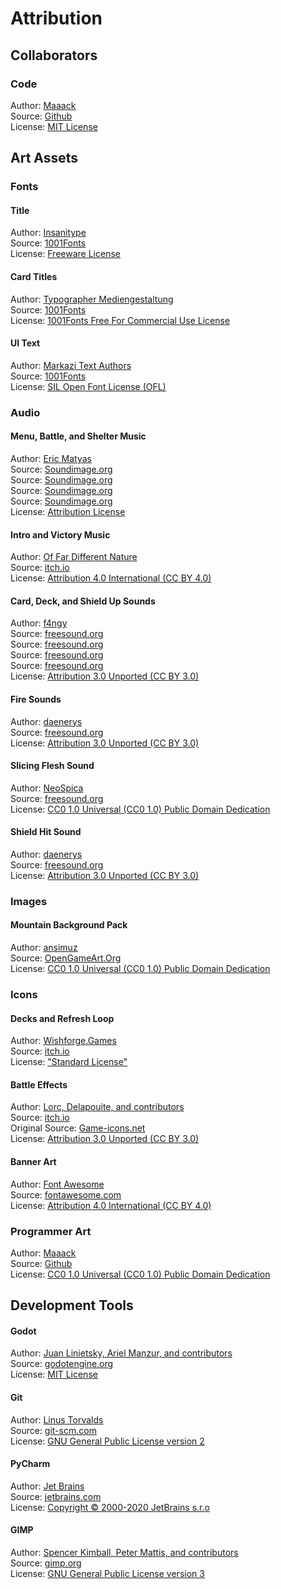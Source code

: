 # Attribution
## Collaborators
### Code
Author: [Maaack](https://github.com/Maaack)  
Source: [Github](https://github.com/Maaack/Battle-Deck-Energy)  
License: [MIT License](./LICENSE.md)

## Art Assets
### Fonts
#### Title
Author: [Insanitype](https://www.1001fonts.com/users/insanitype/)  
Source: [1001Fonts](https://www.1001fonts.com/kool-beans-font.html)  
License: [Freeware License](./Assets/Sourced/Fonts/kool-beans/koolbeans.txt)

#### Card Titles
Author: [Typographer Mediengestaltung](https://www.1001fonts.com/users/steffmann/)  
Source: [1001Fonts](https://www.1001fonts.com/morris-roman-font.html)  
License: [1001Fonts Free For Commercial Use License](https://www.1001fonts.com/licenses/ffc.html)

#### UI Text
Author: [Markazi Text Authors](https://www.1001fonts.com/users/markazi-text-authors/)  
Source: [1001Fonts](https://www.1001fonts.com/markazi-text-font.html)  
License: [SIL Open Font License (OFL)](http://scripts.sil.org/cms/scripts/page.php?site_id=nrsi&id=OFL)

### Audio

#### Menu, Battle, and Shelter Music
Author: [Eric Matyas](www.soundimage.org)  
Source: [Soundimage.org](https://soundimage.org/wp-content/uploads/2020/06/Comrades-Always.mp3)  
Source: [Soundimage.org](http://soundimage.org/wp-content/uploads/2016/07/Into-Battle_v001.mp3)  
Source: [Soundimage.org](http://soundimage.org/wp-content/uploads/2014/07/RPG-Battle-Climax.mp3)  
Source: [Soundimage.org](http://soundimage.org/wp-content/uploads/2016/04/Analog-Nostalgia.mp3)   
License: [Attribution License](https://soundimage.org/attribution-info/)

#### Intro and Victory Music
Author: [Of Far Different Nature](https://fardifferent.itch.io/)  
Source: [itch.io](https://fardifferent.itch.io/loops)  
License: [Attribution 4.0 International (CC BY 4.0)](https://creativecommons.org/licenses/by/4.0/)

#### Card, Deck, and Shield Up Sounds
Author: [f4ngy](https://freesound.org/people/f4ngy/)  
Source: [freesound.org](https://freesound.org/people/f4ngy/sounds/240776/)  
Source: [freesound.org](https://freesound.org/people/f4ngy/sounds/240777/)  
Source: [freesound.org](https://freesound.org/people/f4ngy/sounds/240778/)  
Source: [freesound.org](https://freesound.org/people/f4ngy/sounds/240787/)  
License: [Attribution 3.0 Unported (CC BY 3.0)](http://creativecommons.org/licenses/by/3.0/)

#### Fire Sounds
Author: [daenerys](https://freesound.org/people/daenerys/)  
Source: [freesound.org](https://freesound.org/people/daenerys/sounds/260713/)  
License: [Attribution 3.0 Unported (CC BY 3.0)](http://creativecommons.org/licenses/by/3.0/)

#### Slicing Flesh Sound
Author: [NeoSpica](https://freesound.org/people/NeoSpica/)  
Source: [freesound.org](https://freesound.org/people/NeoSpica/sounds/504615/)  
License: [CC0 1.0 Universal (CC0 1.0) Public Domain Dedication](https://creativecommons.org/publicdomain/zero/1.0/)

#### Shield Hit Sound
Author: [daenerys](https://freesound.org/people/igorzets/)  
Source: [freesound.org](https://freesound.org/people/igorzets/sounds/333941/)  
License: [Attribution 3.0 Unported (CC BY 3.0)](http://creativecommons.org/licenses/by/3.0/)  

### Images
#### Mountain Background Pack
Author: [ansimuz](http://ansimuz.com/site/)  
Source: [OpenGameArt.Org](https://opengameart.org/content/mountain-at-dusk-background)  
License: [CC0 1.0 Universal (CC0 1.0) Public Domain Dedication](https://creativecommons.org/publicdomain/zero/1.0/)

### Icons
#### Decks and Refresh Loop
Author: [Wishforge.Games](http://wishforge.games/)  
Source: [itch.io](https://wishforge.itch.io/3000-free-icons)  
License: ["Standard License"](./Assets/Sourced/Icons/LineHeroUnlimited/License.txt)

#### Battle Effects
Author: [Lorc, Delapouite, and contributors](https://game-icons.net/about.html#authors)  
Source: [itch.io](https://thewristbandit.itch.io/boxes-be-gone)  
Original Source: [Game-icons.net](https://game-icons.net/)  
License: [Attribution 3.0 Unported (CC BY 3.0)](https://creativecommons.org/licenses/by/3.0/)  

#### Banner Art
Author: [Font Awesome](https://fontawesome.com/)  
Source: [fontawesome.com](https://fontawesome.com/)  
License: [Attribution 4.0 International (CC BY 4.0)](https://creativecommons.org/licenses/by/4.0/)  

### Programmer Art
Author: [Maaack](https://github.com/Maaack)  
Source: [Github](https://github.com/Maaack/Battle-Deck-Energy)  
License: [CC0 1.0 Universal (CC0 1.0)
Public Domain Dedication](https://creativecommons.org/publicdomain/zero/1.0/)

## Development Tools
#### Godot
Author: [Juan Linietsky, Ariel Manzur, and contributors](https://godotengine.org/contact)  
Source: [godotengine.org](https://godotengine.org/)  
License: [MIT License](https://github.com/godotengine/godot/blob/master/LICENSE.txt) 

#### Git
Author: [Linus Torvalds](https://github.com/torvalds)  
Source: [git-scm.com](https://git-scm.com/downloads)  
License: [GNU General Public License version 2](https://opensource.org/licenses/GPL-2.0)

#### PyCharm
Author: [Jet Brains](https://www.jetbrains.com/)  
Source: [jetbrains.com](https://www.jetbrains.com/pycharm/download/)  
License: [Copyright © 2000-2020 JetBrains s.r.o](https://www.jetbrains.com/)

#### GIMP
Author: [Spencer Kimball, Peter Mattis, and contributors](https://www.gimp.org/about/authors.html)  
Source: [gimp.org](https://www.gimp.org/downloads/)  
License: [GNU General Public License version 3](https://www.gimp.org/about/COPYING)